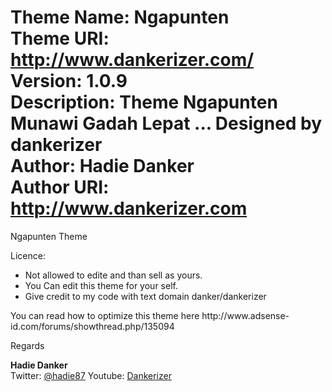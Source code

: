 Theme Name: Ngapunten
<br/>Theme URI: http://www.dankerizer.com/
<br/>Version: 1.0.9
<br/>Description: Theme Ngapunten Munawi Gadah Lepat ... Designed by dankerizer
<br/> Author: Hadie Danker
<br/>Author URI: http://www.dankerizer.com
==============

Ngapunten Theme 

Licence: 
<ul>
<li>Not allowed to edite and than sell as yours.</li>
<li>You Can edit this theme for your self.</li>
<li> Give credit to my code with text domain danker/dankerizer</li>
</ul>

<p>You can read how to optimize this theme here http://www.adsense-id.com/forums/showthread.php/135094</p>

<p>Regards</p>

<strong>Hadie Danker</strong>
<br/>
Twitter: <a href="http://twitter.com/hadie87" title="follow me">@hadie87</a>
Youtube: <a href="http://youtube.com/dankerizer" title="subscribe to my channel">Dankerizer</a>


